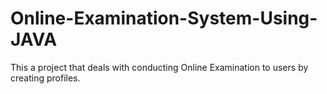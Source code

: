 # Online-Examination-System-Using-JAVA
This a project that deals with conducting Online Examination to users by creating profiles.
